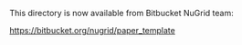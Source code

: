 This directory is now available from  Bitbucket NuGrid team:

https://bitbucket.org/nugrid/paper_template
